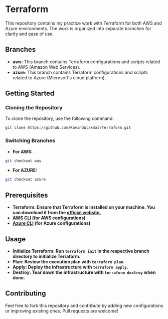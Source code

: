 # Terraform

This repository contains my practice work with Terraform for both AWS and Azure environments. The work is organized into separate branches for clarity and ease of use.

## Branches

- **aws**: This branch contains Terraform configurations and scripts related to AWS (Amazon Web Services).
- **azure**: This branch contains Terraform configurations and scripts related to Azure (Microsoft's cloud platform).

## Getting Started

### Cloning the Repository

To clone the repository, use the following command:

```bash
git clone https://github.com/Kavindulakmal/Terraform.git
```
### Switching Branches

- **For AWS:**
```bash
git checkout was
```
- **For AZURE:**
```bash
git checkout azure
```
## Prerequisites
- **Terraform: Ensure that Terraform is installed on your machine. You can download it from the [official website.](https://www.terraform.io/)**
- **[AWS CLI](https://docs.aws.amazon.com/cli/latest/userguide/getting-started-install.html) (for AWS configurations)**
- **[Azure CLI](https://learn.microsoft.com/en-us/cli/azure/) (for Azure configurations)**

## Usage
- **Initialize Terraform: Run `terraform init` in the respective branch directory to initialize Terraform.**
- **Plan: Review the execution plan with `terraform plan`.**
- **Apply: Deploy the infrastructure with `terraform apply`.**
- **Destroy: Tear down the infrastructure with `terraform destroy` when done.**

## Contributing
Feel free to fork this repository and contribute by adding new configurations or improving existing ones. Pull requests are welcome!
